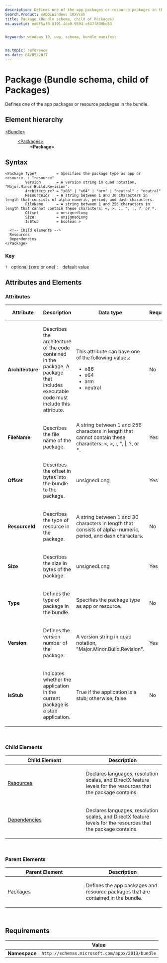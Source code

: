 ```yaml
---
description: Defines one of the app packages or resource packages in the bundle.
Search.Product: eADQiWindows 10XVcnh
title: Package (Bundle schema, child of Packages)
ms.assetid: ea0f5af0-8191-4ce0-9594-c647f800bd53


keywords: windows 10, uwp, schema, bundle manifest


ms.topic: reference
ms.date: 04/05/2017
---
```


# Package (Bundle schema, child of Packages)

Defines one of the app packages or resource packages in the bundle.

## Element hierarchy

<dl>
<dt><a href="element-bundle.md">&lt;Bundle&gt;</a></dt>
<dd>
<dl>
<dt><a href="element-packages.md">&lt;Packages&gt;</a></dt>
<dd><b>&lt;Package&gt;</b></dd>
</dl>
</dd>
</dl>

## Syntax

``` syntax
<Package Type?         = Specifies the package type as app or resource. : "resource"
         Version       = A version string in quad notation, "Major.Minor.Build.Revision".
         Architecture? = "x86" | "x64" | "arm" | "neutral" : "neutral"
         ResourceId?   = A string between 1 and 30 characters in length that consists of alpha-numeric, period, and dash characters.
         FileName      = A string between 1 and 256 characters in length that cannot contain these characters: <, >, :, ", |, ?, or *.
         Offset        = unsignedLong
         Size          = unsignedLong
         IsStub        = boolean >

  <!-- Child elements -->
  Resources
  Dependencies
</Package>
```

### Key

`?`   optional (zero or one)
`:`   default value
## Attributes and Elements


### Attributes

<table>
<colgroup>
<col width="20%" />
<col width="20%" />
<col width="20%" />
<col width="20%" />
<col width="20%" />
</colgroup>
<thead>
<tr class="header">
<th>Attribute</th>
<th>Description</th>
<th>Data type</th>
<th>Required</th>
<th>Default value</th>
</tr>
</thead>
<tbody>
<tr class="odd">
<td><strong>Architecture</strong></td>
<td><p>Describes the architecture of the code contained in the package. A package that includes executable code must include this attribute.</p></td>
<td><p>This attribute can have one of the following values:</p>
<ul>
<li>x86</li>
<li>x64</li>
<li>arm</li>
<li>neutral</li>
</ul></td>
<td>No</td>
<td>neutral</td>
</tr>
<tr class="even">
<td><strong>FileName</strong></td>
<td><p>Describes the file name of the package.</p></td>
<td>A string between 1 and 256 characters in length that cannot contain these characters: &lt;, &gt;, :, &quot;, |, ?, or *.</td>
<td>Yes</td>
<td></td>
</tr>
<tr class="odd">
<td><strong>Offset</strong></td>
<td><p>Describes the offset in bytes into the bundle to the package.</p></td>
<td>unsignedLong</td>
<td>Yes</td>
<td></td>
</tr>
<tr class="even">
<td><strong>ResourceId</strong></td>
<td><p>Describes the type of resource in the package.</p></td>
<td>A string between 1 and 30 characters in length that consists of alpha-numeric, period, and dash characters.</td>
<td>No</td>
<td></td>
</tr>
<tr class="odd">
<td><strong>Size</strong></td>
<td><p>Describes the size in bytes of the package.</p></td>
<td>unsignedLong</td>
<td>Yes</td>
<td></td>
</tr>
<tr class="even">
<td><strong>Type</strong></td>
<td><p>Defines the type of package in the bundle.</p></td>
<td>Specifies the package type as app or resource.</td>
<td>No</td>
<td>resource</td>
</tr>
<tr class="odd">
<td><strong>Version</strong></td>
<td><p>Defines the version number of the package.</p></td>
<td>A version string in quad notation, &quot;Major.Minor.Build.Revision&quot;.</td>
<td>Yes</td>
<td></td>
</tr>

<tr class="even">
<td><strong>IsStub</strong></td>
<td><p>Indicates whether the application in the current package is a stub application.</p></td>
<td>True if the application is a stub; otherwise, false.</td>
<td>No</td>
<td>False</td>
</tr>
</tbody>
</table>

 

### Child Elements

<table>
<colgroup>
<col width="50%" />
<col width="50%" />
</colgroup>
<thead>
<tr class="header">
<th>Child Element</th>
<th>Description</th>
</tr>
</thead>
<tbody>
<tr class="odd">
<td><a href="element-resources.md">Resources</a> </td>
<td><p>Declares languages, resolution scales, and DirectX feature levels for the resources that the package contains.</p></td>
</tr>
<tr class="even">
<td><a href="element-dependencies.md">Dependencies</a> </td>
<td><p>Declares languages, resolution scales, and DirectX feature levels for the resources that the package contains.</p></td>
</tr>
</tbody>
</table>

 

### Parent Elements

<table>
<colgroup>
<col width="50%" />
<col width="50%" />
</colgroup>
<thead>
<tr class="header">
<th>Parent Element</th>
<th>Description</th>
</tr>
</thead>
<tbody>
<tr class="odd">
<td><a href="element-packages.md">Packages</a> </td>
<td><p>Defines the app packages and resource packages that are contained in the bundle.</p></td>
</tr>
</tbody>
</table>

 

## Requirements

|          | Value        |
|----------|--------------|
| **Namespace** | `http://schemas.microsoft.com/appx/2013/bundle` |

 

 



